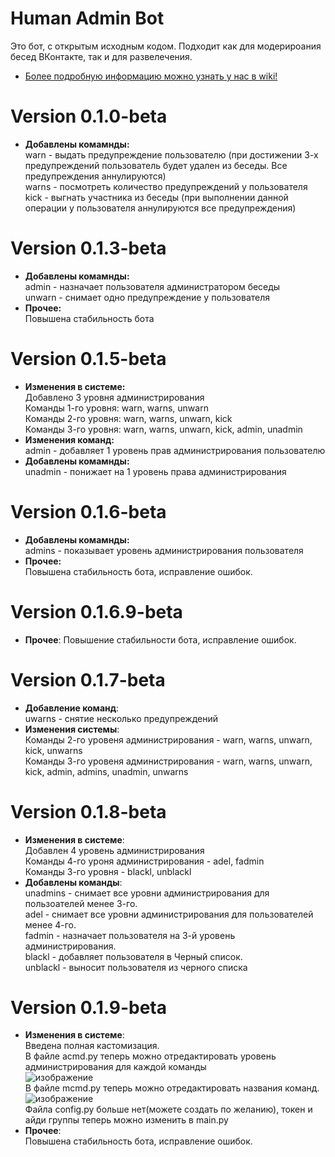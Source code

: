 # Human Admin Bot
Это бот, с открытым исходным кодом.  Подходит как для модерироания бесед ВКонтакте, так и для развелечения.  
- [Более подробную информацию можно узнать у нас в wiki!](https://github.com/bakinskystas/hab_vk/wiki)  
# Version 0.1.0-beta
- <b>Добавлены комамнды:</b>  
warn - выдать предупреждение пользователю (при достижении 3-х предупреждений пользователь будет удален из беседы. Все предупреждения аннулируются)  
warns - посмотреть количество предупреждений у пользователя  
kick - выгнать участника из беседы (при выполнении данной операции у пользователя аннулируются все предупреждения)
# Version 0.1.3-beta
- <b>Добавлены комамнды:</b>  
admin - назначает пользователя администратором беседы  
unwarn - снимает одно предупреждение у пользователя
- <b>Прочее:</b>  
Повышена стабильность бота
# Version 0.1.5-beta
- <b>Изменения в системе:</b>  
Добавлено 3 уровня администрирования  
Команды 1-го уровня: warn, warns, unwarn  
Команды 2-го уровня: warn, warns, unwarn, kick  
Команды 3-го уровня: warn, warns, unwarn, kick, admin, unadmin
- <b>Изменения команд:</b>  
admin - добавляет 1 уровень прав администрирования пользователю
- <b>Добавлены комамнды:</b>  
unadmin - понижает на 1 уровень права администрирования
# Version 0.1.6-beta
- <b>Добавлены комамнды:</b>  
admins - показывает уровень администрирования пользователя
- <b>Прочее:</b>  
Повышена стабильность бота, исправление ошибок.
# Version 0.1.6.9-beta
- <b>Прочее</b>:
Повышение стабильности бота, исправление ошибок.
# Version 0.1.7-beta
- <b>Добавление команд</b>:  
uwarns - снятие несколько предупреждений  
- <b>Изменения системы</b>:  
Команды 2-го уровеня администрирования - warn, warns, unwarn, kick, unwarns  
Команды 3-го уровеня администрирования - warn, warns, unwarn, kick, admin, admins, unadmin, unwarns  
# Version 0.1.8-beta
- <b>Изменения в системе</b>:  
Добавлен 4 уровень администрирования  
Команды 4-го уроня администрирования - adel, fadmin  
Команды 3-го уровня - blackl, unblackl
- <b>Добавлены команды</b>:  
unadmins - снимает все уровни администрирования для пользоателей менее 3-го.  
adel - снимает все уровни администрирования для пользователей менее 4-го.  
fadmin - назначает пользователя на 3-й уровень администрирования.  
blackl - добавляет пользователя в Черный список.  
unblackl - выносит пользователя из черного списка  

# Version 0.1.9-beta
- <b>Изменения в системе</b>:  
Введена полная кастомизация.  
В файле acmd.py теперь можно отредактировать уровень администрирования для каждой команды  
![изображение](https://user-images.githubusercontent.com/122158539/217554214-609902dc-a2a6-4c19-aad5-3bc92bda2b25.png)  
В файле mcmd.py теперь можно отредактировать названия команд.  
![изображение](https://user-images.githubusercontent.com/122158539/217554733-2bf96007-32cd-4a13-8c9f-60942c15bf95.png)  
Файла config.py больше нет(можете создать по желанию), токен и айди группы теперь можно изменить в main.py  
- <b>Прочее</b>:  
Повышена стабильность бота, исправление ошибок.

